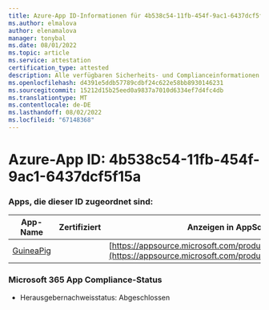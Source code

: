```yaml
---
title: Azure-App ID-Informationen für 4b538c54-11fb-454f-9ac1-6437dcf5f15a
ms.author: elmalova
author: elenamalova
manager: tonybal
ms.date: 08/01/2022
ms.topic: article
ms.service: attestation
certification_type: attested
description: Alle verfügbaren Sicherheits- und Complianceinformationen für 4b538c54-11fb-454f-9ac1-6437dcf5f15a.
ms.openlocfilehash: d4391e5ddb57789cdbf24c622e58bb8930146231
ms.sourcegitcommit: 15212d15b25eed0a9837a7010d6334ef7d4fc4db
ms.translationtype: MT
ms.contentlocale: de-DE
ms.lasthandoff: 08/02/2022
ms.locfileid: "67148368"
---
```

# <a name="azure-app-id-4b538c54-11fb-454f-9ac1-6437dcf5f15a"></a>Azure-App ID: 4b538c54-11fb-454f-9ac1-6437dcf5f15a


### <a name="apps-associated-with-this-id"></a>Apps, die dieser ID zugeordnet sind:
| **App-Name** | **Zertifiziert** | **Anzeigen in AppSource** |
|--------------|---------------|-----------------------|
| [GuineaPig](../forward/WA200003486.md) |  | [https://appsource.microsoft.com/product/office/WA200003486](https://appsource.microsoft.com/product/office/WA200003486) |

### <a name="microsoft-365-app-compliance-status"></a>Microsoft 365 App Compliance-Status
- Herausgebernachweisstatus: Abgeschlossen

